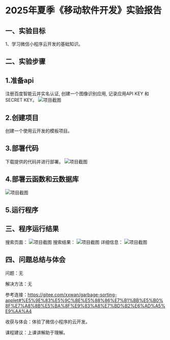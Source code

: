 # 2025年夏季《移动软件开发》实验报告



## 一、实验目标

1、学习微信小程序云开发的基础知识。

## 二、实验步骤

## 1.准备api
注册百度智能云并实名认证, 创建一个图像识别应用, 记录应用API KEY 和 SECRET KEY。
![项目截图](./images/1.png)

## 2.创建项目
创建一个使用云开发的模板项目。

## 3.部署代码
下载提供的代码并进行部署。
![项目截图](./images/2.png)

## 4.部署云函数和云数据库
![项目截图](./images/3.png)

## 5.运行程序



## 三、程序运行结果
搜索页面：
![项目截图](./images/4.png)
搜索结果：
![项目截图](./images/5.png)
详细信息：
![项目截图](./images/6.png)




## 四、问题总结与体会

问题：无

解决方法：无

参考连接：https://gitee.com/xxwan/garbage-sorting-applet#%E5%9E%83%E5%9C%BE%E5%88%86%E7%B1%BB%E5%B0%8F%E7%A8%8B%E5%BA%8F%E9%83%A8%E7%BD%B2%E6%AD%A5%E9%AA%A4


收获与体会：体验了微信小程序的云开发。

课程建议：上课讲解助于理解。
